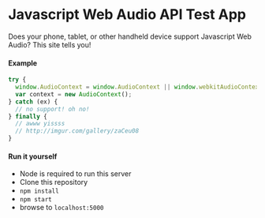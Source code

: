 # Javascript Web Audio API Test App

Does your phone, tablet, or other handheld device support Javascript Web Audio? This site tells you!

#### Example

```js
try {
  window.AudioContext = window.AudioContext || window.webkitAudioContext;
  var context = new AudioContext();
} catch (ex) {
  // no support! oh no!
} finally {
  // awww yissss
  // http://imgur.com/gallery/zaCeu08
}
```


#### Run it yourself

* Node is required to run this server
* Clone this repository
* `npm install`
* `npm start`
* browse to `localhost:5000`
